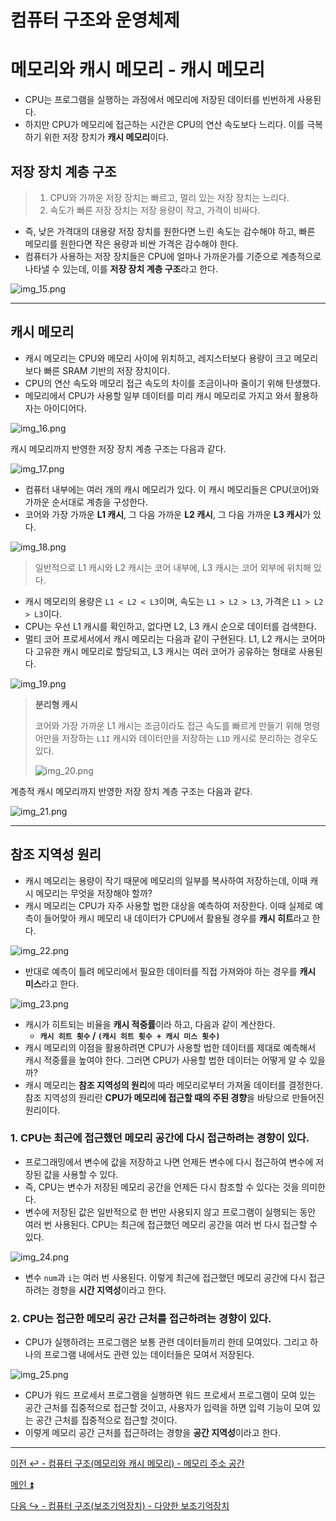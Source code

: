 # 컴퓨터 구조와 운영체제

# 메모리와 캐시 메모리 - 캐시 메모리

- CPU는 프로그램을 실행하는 과정에서 메모리에 저장된 데이터를 빈번하게 사용된다.
- 하지만 CPU가 메모리에 접근하는 시간은 CPU의 연산 속도보다 느리다. 이를 극복하기 위한 저장 장치가 **캐시 메모리**이다.

## 저장 장치 계층 구조

> 1. CPU와 가까운 저장 장치는 빠르고, 멀리 있는 저장 장치는 느리다.
> 2. 속도가 빠른 저장 장치는 저장 용량이 작고, 가격이 비싸다.

- 즉, 낮은 가격대의 대용량 저장 장치를 원한다면 느린 속도는 감수해야 하고, 빠른 메모리를 원한다면 작은 용량과 비싼 가격은 감수해야 한다.
- 컴퓨터가 사용하는 저장 장치들은 CPU에 얼마나 가까운가를 기준으로 계층적으로 나타낼 수 있는데, 이를 **저장 장치 계층 구조**라고 한다.

![img_15.png](image/img_15.png)

---

## 캐시 메모리

- 캐시 메모리는 CPU와 메모리 사이에 위치하고, 레지스터보다 용량이 크고 메모리보다 빠른 SRAM 기반의 저장 장치이다.
- CPU의 연산 속도와 메모리 접근 속도의 차이를 조금이나마 줄이기 위해 탄생했다. 
- 메모리에서 CPU가 사용할 일부 데이터를 미리 캐시 메모리로 가지고 와서 활용하자는 아이디어다.

![img_16.png](image/img_16.png)

캐시 메모리까지 반영한 저장 장치 계층 구조는 다음과 같다.

![img_17.png](image/img_17.png)

- 컴퓨터 내부에는 여러 개의 캐시 메모리가 있다. 이 캐시 메모리들은 CPU(코어)와 가까운 순서대로 계층을 구성한다.
- 코어와 가장 가까운 **L1 캐시**, 그 다음 가까운 **L2 캐시**, 그 다음 가까운 **L3 캐시**가 있다.

![img_18.png](image/img_18.png)

> 일반적으로 L1 캐시와 L2 캐시는 코어 내부에, L3 캐시는 코어 외부에 위치해 있다.

- 캐시 메모리의 용량은 `L1 < L2 < L3`이며, 속도는 `L1 > L2 > L3`, 가격은 `L1 > L2 > L3`이다.
- CPU는 우선 L1 캐시를 확인하고, 없다면 L2, L3 캐시 순으로 데이터를 검색한다.
- 멀티 코어 프로세서에서 캐시 메모리는 다음과 같이 구현된다. L1, L2 캐시는 코어마다 고유한 캐시 메모리로 할당되고, L3 캐시는 여러 코어가 공유하는 형태로 사용된다.

![img_19.png](image/img_19.png)

> **분리형 캐시**
> 
> 코어와 가장 가까운 L1 캐시는 조금이라도 접근 속도를 빠르게 만들기 위해 명령어만을 저장하는 `L1I` 캐시와 데이터만을 저장하는 `L1D` 캐시로 분리하는 경우도 있다.
> 
> ![img_20.png](image/img_20.png)

계층적 캐시 메모리까지 반영한 저장 장치 계층 구조는 다음과 같다.

![img_21.png](image/img_21.png)

---

## 참조 지역성 원리

- 캐시 메모리는 용량이 작기 때문에 메모리의 일부를 복사하여 저장하는데, 이때 캐시 메모리는 무엇을 저장해야 할까?
- 캐시 메모리는 CPU가 자주 사용할 법한 대상을 예측하여 저장한다. 이때 실제로 예측이 들어맞아 캐시 메모리 내 데이터가 CPU에서 활용될 경우를 **캐시 히트**라고 한다.

![img_22.png](image/img_22.png)

- 반대로 예측이 틀려 메모리에서 필요한 데이터를 직접 가져와야 하는 경우를 **캐시 미스**라고 한다.

![img_23.png](image/img_23.png)

- 캐시가 히트되는 비율을 **캐시 적중률**이라 하고, 다음과 같이 계산한다.
  - **`캐시 히트 횟수` / `(캐시 히트 횟수 + 캐시 미스 횟수)`**
- 캐시 메모리의 이점을 활용하려면 CPU가 사용할 법한 데이터를 제대로 예측해서 캐시 적중률을 높여야 한다. 그러면 CPU가 사용할 법한 데이터는 어떻게 알 수 있을까?
- 캐시 메모리는 **참조 지역성의 원리**에 따라 메모리로부터 가져올 데이터를 결정한다. 참조 지역성의 원리란 **CPU가 메모리에 접근할 때의 주된 경향**을 바탕으로 만들어진 원리이다.

### 1. CPU는 최근에 접근했던 메모리 공간에 다시 접근하려는 경향이 있다.

- 프로그래밍에서 변수에 값을 저장하고 나면 언제든 변수에 다시 접근하여 변수에 저장된 값을 사용할 수 있다.
- 즉, CPU는 변수가 저장된 메모리 공간을 언제든 다시 참조할 수 있다는 것을 의미한다.
- 변수에 저장된 값은 일반적으로 한 번만 사용되지 않고 프로그램이 실행되는 동안 여러 번 사용된다. CPU는 최근에 접근했던 메모리 공간을 여러 번 다시 접근할 수 있다.

![img_24.png](image/img_24.png)

- 변수 `num`과 `i`는 여러 번 사용된다. 이렇게 최근에 접근했던 메모리 공간에 다시 접근하려는 경향을 **시간 지역성**이라고 한다.

### 2. CPU는 접근한 메모리 공간 근처를 접근하려는 경향이 있다.

- CPU가 실행하려는 프로그램은 보통 관련 데이터들끼리 한데 모여있다. 그리고 하나의 프로그램 내에서도 관련 있는 데이터들은 모여서 저장된다.

![img_25.png](image/img_25.png)

- CPU가 워드 프로세서 프로그램을 실행하면 워드 프로세서 프로그램이 모여 있는 공간 근처를 집중적으로 접근할 것이고, 사용자가 입력을 하면 입력 기능이 모여 있는
    공간 근처를 집중적으로 접근할 것이다.
- 이렇게 메모리 공간 근처를 접근하려는 경향을 **공간 지역성**이라고 한다.

---

[이전 ↩️ - 컴퓨터 구조(메모리와 캐시 메모리) - 메모리 주소 공간](https://github.com/genesis12345678/TIL/blob/main/cs/memory/Address.md)

[메인 ⏫](https://github.com/genesis12345678/TIL/blob/main/cs/Main.md)

[다음 ↪️ - 컴퓨터 구조(보조기억장치) - 다양한 보조기억장치](https://github.com/genesis12345678/TIL/blob/main/cs/ssd/SSD.md)